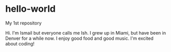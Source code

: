 # hello-world
My 1st repository

Hi. I'm Ismail but everyone calls me Ish. I grew up in Miami, but have been in Denver for a while now. I enjoy good food and good music. I'm excited about coding!
